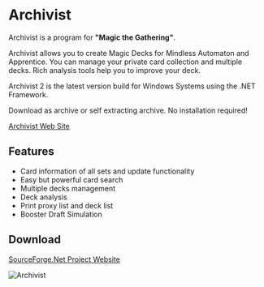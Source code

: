 # Archivist
Archivist is a program for **"Magic the Gathering"**.

Archivist allows you to create Magic Decks for Mindless Automaton and Apprentice. You can manage your private card collection and multiple decks. Rich analysis tools help you to improve your deck.

Archivist 2 is the latest version build for Windows Systems using the .NET Framework.

Download as archive or self extracting archive. No installation required!

[Archivist Web Site](http://www.spech.de/project/archivist2)

## Features
- Card information of all sets and update functionality
- Easy but powerful card search
- Multiple decks management
- Deck analysis
- Print proxy list and deck list
- Booster Draft Simulation

## Download
[SourceForge.Net Project Website](https://sourceforge.net/projects/archivist/)

![Archivist](https://a.fsdn.com/con/app/proj/archivist/screenshots/001_asdasd.PNG)
